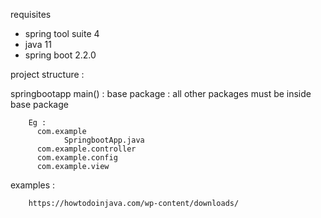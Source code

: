 requisites 
* spring tool suite 4
* java 11
* spring boot 2.2.0


project structure  : 

springbootapp main() : base package : 
        all other packages must be inside base package 
        
        Eg : 
          com.example
                SpringbootApp.java
          com.example.controller
          com.example.config
          com.example.view


examples :

        https://howtodoinjava.com/wp-content/downloads/
